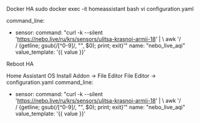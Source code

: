 Docker HA
sudo docker exec -it homeassistant bash
vi configuration.yaml

command_line:
  - sensor:
      command: "curl -k --silent 'https://nebo.live/ru/krs/sensors/ulitsa-krasnoi-armii-18' | \ awk '/<div class=.text.>/ {getline; gsub(/[^0-9]/, \"\", $0); print; exit}'"
      name: "nebo_live_aqi"
      value_template: '{{ value }}'

Reboot HA

Home Assistant OS
Install Addon -> File Editor
File Editor -> configuration.yaml
command_line:
  - sensor:
      command: "curl -k --silent 'https://nebo.live/ru/krs/sensors/ulitsa-krasnoi-armii-18' | \ awk '/<div class=.text.>/ {getline; gsub(/[^0-9]/, \"\", $0); print; exit}'"
      name: "nebo_live_aqi"
      value_template: '{{ value }}'
